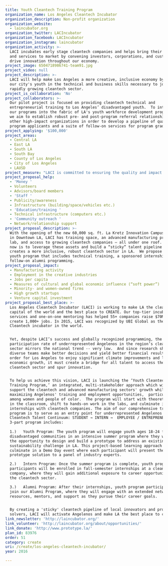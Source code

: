 ```yaml
---
title: Youth Cleantech Training Program
organization_name: Los Angeles Cleantech Incubator
organization_description: Non-profit organization
organization_website:
  - laincubator.org
organization_twitter: LACIncubator
organization_facebook: LACIncubator
organization_instagram: laincubator
organization_activity: >-
  LACI incubates early stage cleantech companies and helps bring their products
  and services to market by convening investors, corporations, and customers to
  drive innovation throughout our economy.
project_image: 6504718986741-team91.jpg
project_video: null
project_description: >-
  LACI will help make Los Angeles a more creative, inclusive economy by training
  our city's youth in the technical and business skills necessary to join LA’s
  rapidly growing cleantech sector.
project_is_collaboration: 'No'
project_collaborators: >-
  Our pilot project is focused on providing cleantech technical and
  entrepreneurial training to Los Angeles’ disadvantaged youth.  To integrate
  our programs into the fabric of LA's youth workforce development programming,
  we aim to establish robust pre- and post-program referral relationships with
  other high-impact organizations in order to develop a pipeline of qualified
  program applicants and a suite of follow-on services for program graduates.
project_applying: '$100,000'
project_areas:
  - Central LA
  - East LA
  - South LA
  - South Bay
  - County of Los Angeles
  - City of Los Angeles
  - LAUSD
project_measure: "LACI is committed to ensuring the quality and impact of our 'Youth Cleantech Training Program' and will measure our success through the following metrics:\n* Youth Program:\no\tNumber of students participating in the Youth Program\no\tStudents’ ability to demonstrate a deeper understanding of the cleantech sector \no\tStudents’ ability to design a working prototype and present their solution to a panel of industry experts\n* Intern Program:\no\tNumber of students placed in internships in the cleantech sector\no\tFeedback from Interns and cleantech companies at the conclusion of the internship placement\no\tPercent of interns who continue in the cleantech sector beyond their initial fall semester internship\n* Alumni Program:\no\tLevel of alumni engagement with the LACI network after the completion of their internship\no\tNumber of alumni who convert from INTERN → EMPLOYEE or from INTERN →  ENTREPRENEUR (long-term goal)\n\nIn addition to the CREATE impact metrics checked above, we would like to offer a method to quantify LA’s “Measures of cultural and global economic influence (‘soft power’).” After years of positioning LA as a global cleantech hub, we believe our proposal will support LA’s ascent in “soft power”, which can be quantified by measuring: (1) the vibrancy of the region’s cleantech ecosystem, (2) the regional interaction between domestic and international cleantech players, and (3) LA’s attractiveness and convening power as a global influencer."
project_proposal_help:
  - 'Money '
  - Volunteers
  - Advisors/board members
  - 'Staff '
  - Publicity/awareness
  - Infrastructure (building/space/vehicles etc.)
  - 'Education/training '
  - Technical infrastructure (computers etc.)
  - 'Community outreach '
  - Network/relationship support
project_proposal_description: >-
  With the opening of the new 60,000 sq. ft. La Kretz Innovation Campus located
  in Downtown LA, LACI has training space, an advanced manufacturing prototyping
  lab, and access to growing cleantech companies – all under one roof. Our focus
  now is to leverage these assets and build a “sticky” talent pipeline that
  creates a more inclusive, robust cleantech sector in LA.  We propose a summer
  youth program that includes technical training, a sponsored internship, and
  follow-on alumni programming.
project_proposal_impact:
  - Manufacturing activity
  - Employment in the creative industries
  - Jobs per capita
  - Measures of cultural and global economic influence (“soft power”)
  - Minority- and women-owned firms
  - High growth startups
  - Venture capital investment
project_proposal_best_place: >-
  Los Angeles Cleantech Incubator (LACI) is working to make LA the cleantech
  capital of the world and the best place to CREATE. Our top-tier incubator
  services and one-on-one mentoring has helped 55+ companies raise $70M+ and
  create 1,000+ jobs. In 2015, LACI was recognized by UBI Global as the #1
  Cleantech incubator in the world.


  Yet, despite LACI’s success and globally recognized programming, the
  participation rate of underrepresented Angelenos in the region’s cleantech
  sector mirrors the national trend -- very low.  And since research shows more
  diverse teams make better decisions and yield better financial results, in
  order for Los Angeles to enjoy significant climate improvements and long-term
  economic growth, it must create a bridge for all talent to access the
  cleantech sector and spur innovation.


  To help us achieve this vision, LACI is launching the ‘Youth Cleantech
  Training Program,’ an integrated, multi-stakeholder approach which will
  support the cleantech and advanced manufacturing sectors' growth while
  maximizing Angelenos' training and employment opportunities,  particularly
  among women and people of color.  The program will start with theoretical work
  in the classroom, shift to hands-on work in the labs, and culminate in
  internships with cleantech companies. The aim of our comprehensive training
  program is to serve as an entry point for underrepresented Angelenos into the
  Cleantech Talent Continuum: STUDENT → INTERN →  EMPLOYEE / ENTREPRENEUR.  The
  3-part program includes:
   
  1.)   Youth Program: The youth program will engage youth ages 18-24 from
  disadvantaged communities in an intensive summer program where they will have
  the opportunity to design and build a prototype to address an existing
  sustainability challenge in LA. This project-based learning approach will
  culminate in a Demo Day event where each participant will present their
  prototype solution to a panel of industry experts.

  2.)   Intern Program: Once the summer program is complete, youth program
  participants will be enrolled in fall-semester internships at a cleantech
  company, where they will gain additional exposure to career opportunities in
  the cleantech sector.

  3.)   Alumni Program: After their internships, youth program participants will
  join our Alumni Program, where they will engage with an extended network of
  resources, mentors, and support as they pursue their career goals.


  By creating a 'sticky' cleantech pipeline of local innovators and problem
  solvers, LACI will activate Angelenos and make LA the best place to create.
link_newsletter: 'http://laincubator.org/'
link_volunteer: 'http://laincubator.org/about/opportunities/'
link_donate: 'http://www.prototype.la/'
plan_id: 83976
order: 51
category: create
uri: /create/los-angeles-cleantech-incubator/
year: 2016

---
```

